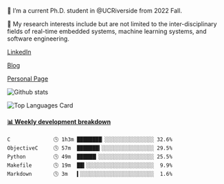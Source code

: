 <!--
**ZexinLi0w0/ZexinLi0w0** is a ✨ _special_ ✨ repository because its `README.md` (this file) appears on your GitHub profile.

Here are some ideas to get you started:

- 🔭 I’m currently working on ...
- 🌱 I’m currently learning ...
- 👯 I’m looking to collaborate on ...
- 🤔 I’m looking for help with ...
- 💬 Ask me about ...
- 📫 How to reach me: ...
- 😄 Pronouns: ...
- ⚡ Fun fact: ...
-->
🔭 I’m a current Ph.D. student in @UCRiverside from 2022 Fall.

🌱 My research interests include but are not limited to the inter-disciplinary fields of real-time embedded systems, machine learning systems, and software engineering.

<a href="https://www.linkedin.com/in/zexin-li-25b985185/">LinkedIn</a>

<a href="https://zexinli0w0.github.io/">Blog</a>

<a href="https://zexinli.com/">Personal Page</a>

![Github stats](https://github-readme-stats.vercel.app/api?username=ZexinLi0w0&show_icons=true&count_private=true&theme=buefy)

![Top Languages Card](https://github-readme-stats.vercel.app/api/top-langs/?username=ZexinLi0w0&layout=compact&theme=buefy&exclude_repo=ZexinLi0w0.github.io,mysite)

 <!-- waka-box start -->
#### <a href="https://gist.github.com/05a7064536359f4ab6203e498d96a5e2" target="_blank">📊 Weekly development breakdown</a>
```text
C              🕓 1h3m ████████▏░░░░░░░░░░░░░░░░ 32.6%
ObjectiveC     🕓 57m  ███████▍░░░░░░░░░░░░░░░░░ 29.5%
Python         🕓 49m  ██████▎░░░░░░░░░░░░░░░░░░ 25.5%
Makefile       🕓 19m  ██▍░░░░░░░░░░░░░░░░░░░░░░  9.9%
Markdown       🕓 3m   ▍░░░░░░░░░░░░░░░░░░░░░░░░  1.6%
```
<!-- Powered by https://github.com/YouEclipse/waka-box-go . -->
<!-- waka-box end -->
